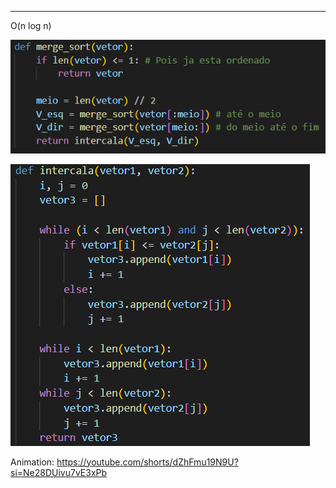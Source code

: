 
---

O(n log n)

![Pasted image 20250618124248](../../attachments/Pasted%20image%2020250618124248.png)

![Pasted image 20250618124233](../../attachments/Pasted%20image%2020250618124233.png)

Animation: https://youtube.com/shorts/dZhFmu19N9U?si=Ne28DUivu7vE3xPb
